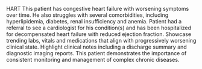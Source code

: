 HART
This patient has congestive heart failure with worsening symptoms over time. He also struggles with several comorbidities, including hyperlipidemia, diabetes, renal insufficiency and anemia. Patient had a referral to see a cardiologist for his condition(s) and has been hospitalized for decompensated heart failure with reduced ejection fraction.
Showcase trending labs, vitals and medications that align with progressively worsening clinical state. Highlight clinical notes including a discharge summary and diagnostic imaging reports. This patient demonstrates the importance of consistent monitoring and management of complex chronic diseases.